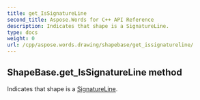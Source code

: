 ```yaml
---
title: get_IsSignatureLine
second_title: Aspose.Words for C++ API Reference
description: Indicates that shape is a SignatureLine. 
type: docs
weight: 0
url: /cpp/aspose.words.drawing/shapebase/get_issignatureline/
---
```

## ShapeBase.get_IsSignatureLine method


Indicates that shape is a [SignatureLine](../signatureline/).

